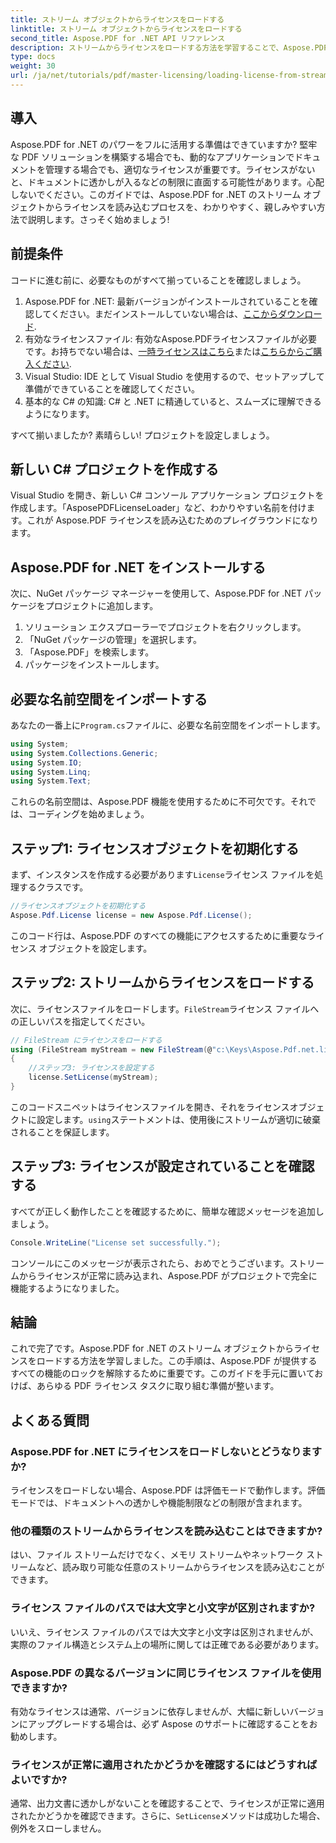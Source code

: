 ```yaml
---
title: ストリーム オブジェクトからライセンスをロードする
linktitle: ストリーム オブジェクトからライセンスをロードする
second_title: Aspose.PDF for .NET API リファレンス
description: ストリームからライセンスをロードする方法を学習することで、Aspose.PDF for .NET の可能性を最大限に引き出します。この包括的なガイドでは、手順を段階的に説明します。
type: docs
weight: 30
url: /ja/net/tutorials/pdf/master-licensing/loading-license-from-stream-object/
---
```

## 導入

Aspose.PDF for .NET のパワーをフルに活用する準備はできていますか? 堅牢な PDF ソリューションを構築する場合でも、動的なアプリケーションでドキュメントを管理する場合でも、適切なライセンスが重要です。ライセンスがないと、ドキュメントに透かしが入るなどの制限に直面する可能性があります。心配しないでください。このガイドでは、Aspose.PDF for .NET のストリーム オブジェクトからライセンスを読み込むプロセスを、わかりやすく、親しみやすい方法で説明します。さっそく始めましょう!

## 前提条件

コードに進む前に、必要なものがすべて揃っていることを確認しましょう。

1.  Aspose.PDF for .NET: 最新バージョンがインストールされていることを確認してください。まだインストールしていない場合は、[ここからダウンロード](https://releases.aspose.com/pdf/net/).
2. 有効なライセンスファイル: 有効なAspose.PDFライセンスファイルが必要です。お持ちでない場合は、[一時ライセンスはこちら](https://purchase.aspose.com/temporary-license/)または[こちらからご購入ください](https://purchase.aspose.com/buy).
3. Visual Studio: IDE として Visual Studio を使用するので、セットアップして準備ができていることを確認してください。
4. 基本的な C# の知識: C# と .NET に精通していると、スムーズに理解できるようになります。

すべて揃いましたか? 素晴らしい! プロジェクトを設定しましょう。

## 新しい C# プロジェクトを作成する

Visual Studio を開き、新しい C# コンソール アプリケーション プロジェクトを作成します。「AsposePDFLicenseLoader」など、わかりやすい名前を付けます。これが Aspose.PDF ライセンスを読み込むためのプレイグラウンドになります。

## Aspose.PDF for .NET をインストールする

次に、NuGet パッケージ マネージャーを使用して、Aspose.PDF for .NET パッケージをプロジェクトに追加します。

1. ソリューション エクスプローラーでプロジェクトを右クリックします。
2. 「NuGet パッケージの管理」を選択します。
3. 「Aspose.PDF」を検索します。
4. パッケージをインストールします。

## 必要な名前空間をインポートする

あなたの一番上に`Program.cs`ファイルに、必要な名前空間をインポートします。

```csharp
using System;
using System.Collections.Generic;
using System.IO;
using System.Linq;
using System.Text;
```

これらの名前空間は、Aspose.PDF 機能を使用するために不可欠です。それでは、コーディングを始めましょう。

## ステップ1: ライセンスオブジェクトを初期化する

まず、インスタンスを作成する必要があります`License`ライセンス ファイルを処理するクラスです。

```csharp
//ライセンスオブジェクトを初期化する
Aspose.Pdf.License license = new Aspose.Pdf.License();
```

このコード行は、Aspose.PDF のすべての機能にアクセスするために重要なライセンス オブジェクトを設定します。

## ステップ2: ストリームからライセンスをロードする

次に、ライセンスファイルをロードします。`FileStream`ライセンス ファイルへの正しいパスを指定してください。

```csharp
// FileStream にライセンスをロードする
using (FileStream myStream = new FileStream(@"c:\Keys\Aspose.Pdf.net.lic", FileMode.Open))
{
    //ステップ3: ライセンスを設定する
    license.SetLicense(myStream);
}
```

このコードスニペットはライセンスファイルを開き、それをライセンスオブジェクトに設定します。`using`ステートメントは、使用後にストリームが適切に破棄されることを保証します。

## ステップ3: ライセンスが設定されていることを確認する

すべてが正しく動作したことを確認するために、簡単な確認メッセージを追加しましょう。

```csharp
Console.WriteLine("License set successfully.");
```

コンソールにこのメッセージが表示されたら、おめでとうございます。ストリームからライセンスが正常に読み込まれ、Aspose.PDF がプロジェクトで完全に機能するようになりました。

## 結論

これで完了です。Aspose.PDF for .NET のストリーム オブジェクトからライセンスをロードする方法を学習しました。この手順は、Aspose.PDF が提供するすべての機能のロックを解除するために重要です。このガイドを手元に置いておけば、あらゆる PDF ライセンス タスクに取り組む準備が整います。

## よくある質問

### Aspose.PDF for .NET にライセンスをロードしないとどうなりますか?  
ライセンスをロードしない場合、Aspose.PDF は評価モードで動作します。評価モードでは、ドキュメントへの透かしや機能制限などの制限が含まれます。

### 他の種類のストリームからライセンスを読み込むことはできますか?  
はい、ファイル ストリームだけでなく、メモリ ストリームやネットワーク ストリームなど、読み取り可能な任意のストリームからライセンスを読み込むことができます。

### ライセンス ファイルのパスでは大文字と小文字が区別されますか?  
いいえ、ライセンス ファイルのパスでは大文字と小文字は区別されませんが、実際のファイル構造とシステム上の場所に関しては正確である必要があります。

### Aspose.PDF の異なるバージョンに同じライセンス ファイルを使用できますか?  
有効なライセンスは通常、バージョンに依存しませんが、大幅に新しいバージョンにアップグレードする場合は、必ず Aspose のサポートに確認することをお勧めします。

### ライセンスが正常に適用されたかどうかを確認するにはどうすればよいですか?  
通常、出力文書に透かしがないことを確認することで、ライセンスが正常に適用されたかどうかを確認できます。さらに、`SetLicense`メソッドは成功した場合、例外をスローしません。